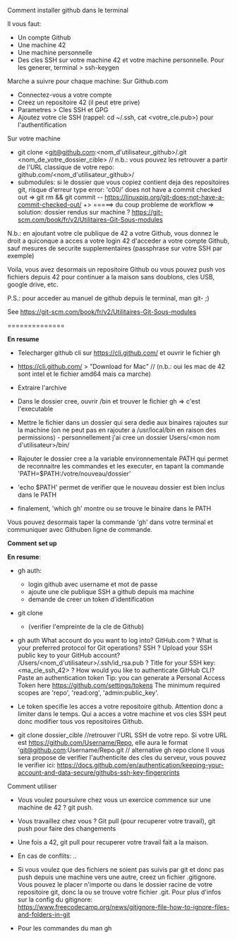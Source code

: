 Comment installer github dans le terminal

Il vous faut:
* Un compte Github
* Une machine 42
* Une machine personnelle
* Des cles SSH sur votre machine 42 et votre machine personnelle. Pour les generer, terminal > ssh-keygen

Marche a suivre pour chaque machine:
Sur Github.com
* Connectez-vous a votre compte
* Creez un repositoire 42 (il peut etre prive)
* Parametres > Cles SSH et GPG
* Ajoutez votre cle SSH (rappel: cd ~/.ssh, cat <votre_cle.pub>) pour l'authentification

Sur votre machine
* git clone <git@github.com:<nom_d'utilisateur_github>/<nom du repositoire>.git <nom_de_votre_dossier_cible> // n.b.: vous pouvez les retrouver a partir de l'URL classique de votre repo: github.com/<nom_d'utilisateur_github>/<nom du repositoire>
* submodules: si le dossier que vous copiez contient deja des repositoires git, risque d'erreur type error: 'c00/' does not have a commit checked out 
=> git rm <path-to-submodule> && git commit -- https://linuxpip.org/git-does-not-have-a-commit-checked-out/
+> =====> du coup probleme de workflow => solution: dossier rendus sur machine ?
https://git-scm.com/book/fr/v2/Utilitaires-Git-Sous-modules



N.b.: en ajoutant votre cle publique de 42 a votre Github, vous donnez le droit a quiconque a acces a votre login 42 d'acceder a votre compte Github, sauf mesures de securite supplementaires (passphrase sur votre SSH par exemple)

Voila, vous avez desormais un repositoire Github ou vous pouvez push vos fichiers depuis 42 pour continuer a la maison sans doublons, cles USB, google drive, etc.

P.S.: pour acceder au manuel de github depuis le terminal, man git-<nom de la commande git> ;)

See https://git-scm.com/book/fr/v2/Utilitaires-Git-Sous-modules



==============



**En resume**
* Telecharger github cli sur https://cli.github.com/ et ouvrir le fichier gh





* https://cli.github.com/ > "Download for Mac"  // (n.b.: oui les mac de 42 sont intel et le fichier amd64 mais ca marche)

* Extraire l'archive

* Dans le dossier cree, ouvrir /bin et trouver le fichier gh => c'est l'executable

* Mettre le fichier dans un dossier qui sera dedie aux binaires rajoutes sur la machine (on ne peut pas en rajouter a /usr/local/bin en raison des permissions) - personnellement j'ai cree un dossier Users/<mon nom d'utilisateur>/bin/

* Rajouter le dossier cree a la variable environnementale PATH qui permet de reconnaitre les commandes et les executer, en tapant la commande 'PATH=$PATH:/votre/nouveau/dossier'

* 'echo $PATH' permet de verifier que le nouveau dossier est bien inclus dans le PATH

* finalement, 'which gh' montre ou se trouve le binaire dans le PATH 

Vous pouvez desormais taper la commande 'gh' dans votre terminal et communiquer avec Githuben ligne de commande.


**Comment set up**

**En resume**:
* gh auth:
	- login github avec username et mot de passe
	- ajoute une cle publique SSH a github depuis ma machine
	- demande de creer un token d'identification
* git clone <URL SSH du repertoire>
	- (verifier l'empreinte de la cle de Github)



* gh auth
What account do you want to log into? GitHub.com
? What is your preferred protocol for Git operations? SSH
? Upload your SSH public key to your GitHub account? /Users/<nom_d'utilisateur>/.ssh/id_rsa.pub
? Title for your SSH key: <ma_cle_ssh_42>
? How would you like to authenticate GitHub CLI? Paste an authentication token
Tip: you can generate a Personal Access Token here https://github.com/settings/tokens
The minimum required scopes are 'repo', 'read:org', 'admin:public_key'.
* Le token specifie les acces a votre repositoire github. Attention donc a limiter dans le temps. Qui a acces a votre machine et vos cles SSH peut donc modifier tous vos repositoires Github. 

* git clone <URL SSH de votre repositoire> dossier_cible //retrouver l'URL SSH de votre repo. Si votre URL est https://github.com/Username/Repo, elle aura le format 'git@github.com:Username/Repo.git // alternative gh repo clone
Il vous sera propose de verifier l'authenticite des cles du serveur, vous pouvez le verifier ici: https://docs.github.com/en/authentication/keeping-your-account-and-data-secure/githubs-ssh-key-fingerprints

Comment utiliser
* Vous voulez poursuivre chez vous un exercice commence sur une machine de 42 ? git push.

* Vous travaillez chez vous ? Git pull (pour recuperer votre travail), git push pour faire des changements

* Une fois a 42, git pull pour recuperer votre travail fait a la maison.

* En cas de conflits: ..

* Si vous voulez que des fichiers ne soient pas suivis par git et donc pas push depuis une machine vers une autre, creez un fichier .gitignore. Vous pouvez le placer n'importe ou dans le dossier racine de votre repositoire git, donc la ou se trouve votre fichier .git. Pour plus d'infos sur la config du gitignore: https://www.freecodecamp.org/news/gitignore-file-how-to-ignore-files-and-folders-in-git

* Pour les commandes du man gh
